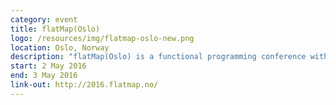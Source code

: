 ```yaml
---
category: event
title: flatMap(Oslo)
logo: /resources/img/flatmap-oslo-new.png
location: Oslo, Norway
description: "flatMap(Oslo) is a functional programming conference with focus on Scala and the Java Virtual Machine"
start: 2 May 2016
end: 3 May 2016
link-out: http://2016.flatmap.no/
---
```

